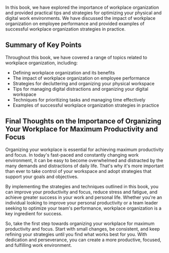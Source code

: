 

In this book, we have explored the importance of workplace organization and provided practical tips and strategies for optimizing your physical and digital work environments. We have discussed the impact of workplace organization on employee performance and provided examples of successful workplace organization strategies in practice.

Summary of Key Points
---------------------

Throughout this book, we have covered a range of topics related to workplace organization, including:

* Defining workplace organization and its benefits
* The impact of workplace organization on employee performance
* Strategies for decluttering and organizing your physical workspace
* Tips for managing digital distractions and organizing your digital workspace
* Techniques for prioritizing tasks and managing time effectively
* Examples of successful workplace organization strategies in practice

Final Thoughts on the Importance of Organizing Your Workplace for Maximum Productivity and Focus
------------------------------------------------------------------------------------------------

Organizing your workplace is essential for achieving maximum productivity and focus. In today's fast-paced and constantly changing work environment, it can be easy to become overwhelmed and distracted by the many demands and distractions of daily life. That's why it's more important than ever to take control of your workspace and adopt strategies that support your goals and objectives.

By implementing the strategies and techniques outlined in this book, you can improve your productivity and focus, reduce stress and fatigue, and achieve greater success in your work and personal life. Whether you're an individual looking to improve your personal productivity or a team leader seeking to optimize your team's performance, workplace organization is a key ingredient for success.

So, take the first step towards organizing your workplace for maximum productivity and focus. Start with small changes, be consistent, and keep refining your strategies until you find what works best for you. With dedication and perseverance, you can create a more productive, focused, and fulfilling work environment.

